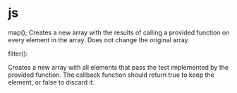 # js
map();
Creates a new array with the results of calling a provided function on every element in the array.
Does not change the original array.


filter():

Creates a new array with all elements that pass the test implemented by the provided function.
The callback function should return true to keep the element, or false to discard it.
